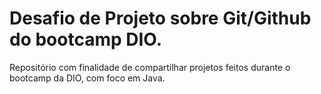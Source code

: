# Desafio de Projeto sobre Git/Github do bootcamp DIO.
Repositório com finalidade de compartilhar projetos feitos durante o bootcamp da DIO, com foco em Java.
